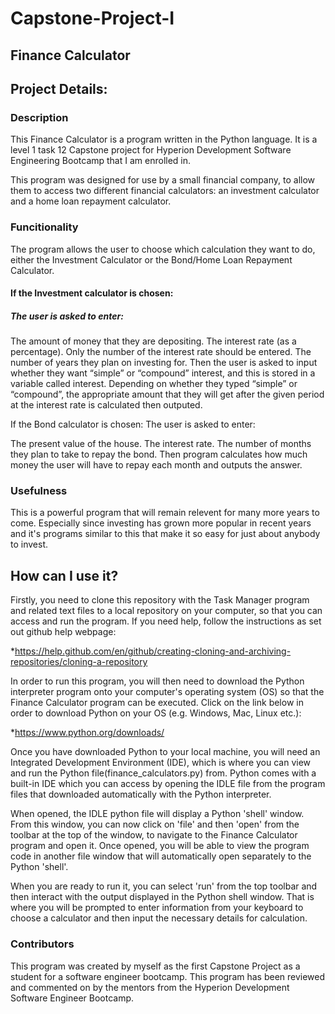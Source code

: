 # Capstone-Project-I

## Finance Calculator

## Project Details:

### Description

This Finance Calculator is a program written in the Python language. It is a level 1 task 12 
Capstone project for Hyperion Development Software Engineering Bootcamp that I am enrolled in.

This program was designed for use by a small financial company, to allow 
them to access two different financial calculators: an investment calculator and a home 
loan repayment calculator.

### Funcitionality

The program allows the user to choose which calculation they want to do, either the 
Investment Calculator or the Bond/Home Loan Repayment Calculator.

#### If the Investment calculator is chosen:
##### The user is asked to enter:

The amount of money that they are depositing. 
The interest rate (as a percentage). Only the number of the interest rate should be entered. 
The number of years they plan on investing for.
Then the user is asked to input whether they want “simple” or “compound” interest, and this 
is stored in a variable called interest. Depending on whether they typed “simple” or “compound”, 
the appropriate amount that they will get after the given period at the
interest rate is calculated then outputed. 

If the Bond calculator is chosen:
The user is asked to enter:

The present value of the house.
The interest rate.
The number of months they plan to take to repay the bond.
Then program calculates how much money the user will have to repay each
month and outputs the answer.

### Usefulness

This is a powerful program that will remain relevent for many more years to come. 
Especially since investing has grown more popular in recent years and it's programs similar to this 
that make it so easy for just about anybody to invest.

## How can I use it?

Firstly, you need to clone this repository with the Task Manager program and related text files to a 
local repository on your computer, so that you can access and run the program. If you need help, 
follow the instructions as set out github help webpage:

*https://help.github.com/en/github/creating-cloning-and-archiving-repositories/cloning-a-repository

In order to run this program, you will then need to download the Python interpreter program onto your 
computer's operating system (OS) so that the Finance Calculator program can be executed. 
Click on the link below in order to download Python on your OS (e.g. Windows, Mac, Linux etc.):

*https://www.python.org/downloads/

Once you have downloaded Python to your local machine, you will need an Integrated Development Environment (IDE), 
which is where you can view and run the Python file(finance_calculators.py) from. Python comes with a built-in IDE 
which you can access by opening the IDLE file from the program files that downloaded automatically with the Python interpreter.

When opened, the IDLE python file will display a Python 'shell' window. From this window, you can now click on 'file' and 
then 'open' from the toolbar at the top of the window, to navigate to the Finance Calculator program and open it. Once opened, 
you will be able to view the program code in another file window that will automatically open separately to the Python 'shell'.

When you are ready to run it, you can select 'run' from the top toolbar and then interact with the output displayed in the 
Python shell window. That is where you will be prompted to enter information from your keyboard to choose a calculator and 
then input the necessary details for calculation.

### Contributors

This program was created by myself as the first Capstone Project as a student for a software engineer bootcamp.
This program has been reviewed and commented on by the mentors from the Hyperion Development Software Engineer Bootcamp.
